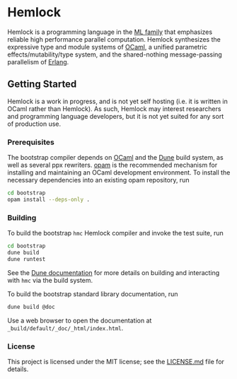 # Hemlock

Hemlock is a programming language in the [ML
family](https://en.wikipedia.org/wiki/ML_(programming_language)) that emphasizes
reliable high performance parallel computation. Hemlock synthesizes the
expressive type and module systems of [OCaml](http://ocaml.org/), a unified
parametric effects/mutability/type system, and the shared-nothing
message-passing parallelism of [Erlang](https://erlang.org/).

## Getting Started

Hemlock is a work in progress, and is not yet self hosting (i.e. it is written
in OCaml rather than Hemlock). As such, Hemlock may interest researchers and
programming language developers, but it is not yet suited for any sort of
production use.

### Prerequisites

The bootstrap compiler depends on [OCaml](http://ocaml.org/) and the
[Dune](https://dune.build/) build system, as well as several ppx rewriters.
[opam](https://opam.ocaml.org/) is the recommended mechanism for installing and
maintaining an OCaml development environment. To install the necessary
dependencies into an existing opam repository, run

```sh
cd bootstrap
opam install --deps-only .
```

### Building

To build the bootstrap `hmc` Hemlock compiler and invoke the test suite, run

```sh
cd bootstrap
dune build
dune runtest
```

See the [Dune documentation](https://dune.readthedocs.io/en/latest/) for more
details on building and interacting with `hmc` via the build system.

To build the bootstrap standard library documentation, run

```sh
dune build @doc
```

Use a web browser to open the documentation at
`_build/default/_doc/_html/index.html`.

### License

This project is licensed under the MIT license; see the
[LICENSE.md](LICENSE.md) file for details.
